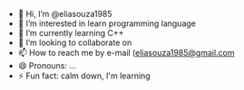 - 👋 Hi, I’m @eliasouza1985
- 👀 I’m interested in learn programming language
- 🌱 I’m currently learning C++
- 💞️ I’m looking to collaborate on
- 📫 How to reach me by e-mail (eliasouza1985@gmail.com
- 😄 Pronouns: ...
- ⚡ Fun fact: calm down, I'm learning

<!---
eliasouza1985/eliasouza1985 is a ✨ special ✨ repository because its `README.md` (this file) appears on your GitHub profile.
You can click the Preview link to take a look at your changes.
--->
